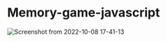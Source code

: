 # Memory-game-javascript
![Screenshot from 2022-10-08 17-41-13](https://user-images.githubusercontent.com/74255678/194718135-a9391cb7-6c70-4ee8-b3cd-b039a3ed74fe.png)
